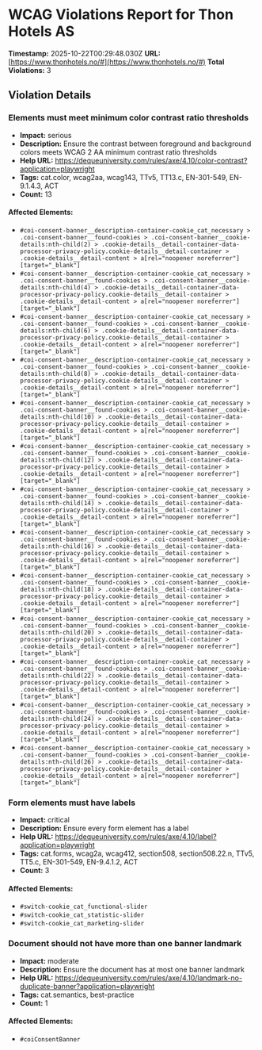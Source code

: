 # WCAG Violations Report for Thon Hotels AS

**Timestamp:** 2025-10-22T00:29:48.030Z
**URL:** [https://www.thonhotels.no/#](https://www.thonhotels.no/#)
**Total Violations:** 3

## Violation Details

### Elements must meet minimum color contrast ratio thresholds

- **Impact:** serious
- **Description:** Ensure the contrast between foreground and background colors meets WCAG 2 AA minimum contrast ratio thresholds
- **Help URL:** https://dequeuniversity.com/rules/axe/4.10/color-contrast?application=playwright
- **Tags:** cat.color, wcag2aa, wcag143, TTv5, TT13.c, EN-301-549, EN-9.1.4.3, ACT
- **Count:** 13

#### Affected Elements:

- `#coi-consent-banner__description-container-cookie_cat_necessary > .coi-consent-banner__found-cookies > .coi-consent-banner__cookie-details:nth-child(2) > .cookie-details__detail-container-data-processor-privacy-policy.cookie-details__detail-container > .cookie-details__detail-content > a[rel="noopener noreferrer"][target="_blank"]`
- `#coi-consent-banner__description-container-cookie_cat_necessary > .coi-consent-banner__found-cookies > .coi-consent-banner__cookie-details:nth-child(4) > .cookie-details__detail-container-data-processor-privacy-policy.cookie-details__detail-container > .cookie-details__detail-content > a[rel="noopener noreferrer"][target="_blank"]`
- `#coi-consent-banner__description-container-cookie_cat_necessary > .coi-consent-banner__found-cookies > .coi-consent-banner__cookie-details:nth-child(6) > .cookie-details__detail-container-data-processor-privacy-policy.cookie-details__detail-container > .cookie-details__detail-content > a[rel="noopener noreferrer"][target="_blank"]`
- `#coi-consent-banner__description-container-cookie_cat_necessary > .coi-consent-banner__found-cookies > .coi-consent-banner__cookie-details:nth-child(8) > .cookie-details__detail-container-data-processor-privacy-policy.cookie-details__detail-container > .cookie-details__detail-content > a[rel="noopener noreferrer"][target="_blank"]`
- `#coi-consent-banner__description-container-cookie_cat_necessary > .coi-consent-banner__found-cookies > .coi-consent-banner__cookie-details:nth-child(10) > .cookie-details__detail-container-data-processor-privacy-policy.cookie-details__detail-container > .cookie-details__detail-content > a[rel="noopener noreferrer"][target="_blank"]`
- `#coi-consent-banner__description-container-cookie_cat_necessary > .coi-consent-banner__found-cookies > .coi-consent-banner__cookie-details:nth-child(12) > .cookie-details__detail-container-data-processor-privacy-policy.cookie-details__detail-container > .cookie-details__detail-content > a[rel="noopener noreferrer"][target="_blank"]`
- `#coi-consent-banner__description-container-cookie_cat_necessary > .coi-consent-banner__found-cookies > .coi-consent-banner__cookie-details:nth-child(14) > .cookie-details__detail-container-data-processor-privacy-policy.cookie-details__detail-container > .cookie-details__detail-content > a[rel="noopener noreferrer"][target="_blank"]`
- `#coi-consent-banner__description-container-cookie_cat_necessary > .coi-consent-banner__found-cookies > .coi-consent-banner__cookie-details:nth-child(16) > .cookie-details__detail-container-data-processor-privacy-policy.cookie-details__detail-container > .cookie-details__detail-content > a[rel="noopener noreferrer"][target="_blank"]`
- `#coi-consent-banner__description-container-cookie_cat_necessary > .coi-consent-banner__found-cookies > .coi-consent-banner__cookie-details:nth-child(18) > .cookie-details__detail-container-data-processor-privacy-policy.cookie-details__detail-container > .cookie-details__detail-content > a[rel="noopener noreferrer"][target="_blank"]`
- `#coi-consent-banner__description-container-cookie_cat_necessary > .coi-consent-banner__found-cookies > .coi-consent-banner__cookie-details:nth-child(20) > .cookie-details__detail-container-data-processor-privacy-policy.cookie-details__detail-container > .cookie-details__detail-content > a[rel="noopener noreferrer"][target="_blank"]`
- `#coi-consent-banner__description-container-cookie_cat_necessary > .coi-consent-banner__found-cookies > .coi-consent-banner__cookie-details:nth-child(22) > .cookie-details__detail-container-data-processor-privacy-policy.cookie-details__detail-container > .cookie-details__detail-content > a[rel="noopener noreferrer"][target="_blank"]`
- `#coi-consent-banner__description-container-cookie_cat_necessary > .coi-consent-banner__found-cookies > .coi-consent-banner__cookie-details:nth-child(24) > .cookie-details__detail-container-data-processor-privacy-policy.cookie-details__detail-container > .cookie-details__detail-content > a[rel="noopener noreferrer"][target="_blank"]`
- `#coi-consent-banner__description-container-cookie_cat_necessary > .coi-consent-banner__found-cookies > .coi-consent-banner__cookie-details:nth-child(26) > .cookie-details__detail-container-data-processor-privacy-policy.cookie-details__detail-container > .cookie-details__detail-content > a[rel="noopener noreferrer"][target="_blank"]`

### Form elements must have labels

- **Impact:** critical
- **Description:** Ensure every form element has a label
- **Help URL:** https://dequeuniversity.com/rules/axe/4.10/label?application=playwright
- **Tags:** cat.forms, wcag2a, wcag412, section508, section508.22.n, TTv5, TT5.c, EN-301-549, EN-9.4.1.2, ACT
- **Count:** 3

#### Affected Elements:

- `#switch-cookie_cat_functional-slider`
- `#switch-cookie_cat_statistic-slider`
- `#switch-cookie_cat_marketing-slider`

### Document should not have more than one banner landmark

- **Impact:** moderate
- **Description:** Ensure the document has at most one banner landmark
- **Help URL:** https://dequeuniversity.com/rules/axe/4.10/landmark-no-duplicate-banner?application=playwright
- **Tags:** cat.semantics, best-practice
- **Count:** 1

#### Affected Elements:

- `#coiConsentBanner`
